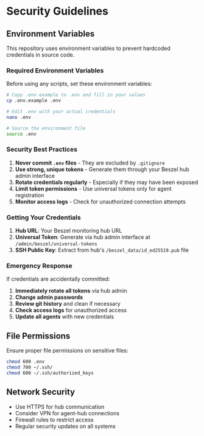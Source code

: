 # Security Guidelines

## Environment Variables

This repository uses environment variables to prevent hardcoded credentials in source code.

### Required Environment Variables

Before using any scripts, set these environment variables:

```bash
# Copy .env.example to .env and fill in your values
cp .env.example .env

# Edit .env with your actual credentials
nano .env

# Source the environment file
source .env
```

### Security Best Practices

1. **Never commit `.env` files** - They are excluded by `.gitignore`
2. **Use strong, unique tokens** - Generate them through your Beszel hub admin interface
3. **Rotate credentials regularly** - Especially if they may have been exposed
4. **Limit token permissions** - Use universal tokens only for agent registration
5. **Monitor access logs** - Check for unauthorized connection attempts

### Getting Your Credentials

1. **Hub URL**: Your Beszel monitoring hub URL
2. **Universal Token**: Generate via hub admin interface at `/admin/beszel/universal-tokens`
3. **SSH Public Key**: Extract from hub's `/beszel_data/id_ed25519.pub` file

### Emergency Response

If credentials are accidentally committed:

1. **Immediately rotate all tokens** via hub admin
2. **Change admin passwords**
3. **Review git history** and clean if necessary
4. **Check access logs** for unauthorized access
5. **Update all agents** with new credentials

## File Permissions

Ensure proper file permissions on sensitive files:

```bash
chmod 600 .env
chmod 700 ~/.ssh/
chmod 600 ~/.ssh/authorized_keys
```

## Network Security

- Use HTTPS for hub communication
- Consider VPN for agent-hub connections
- Firewall rules to restrict access
- Regular security updates on all systems